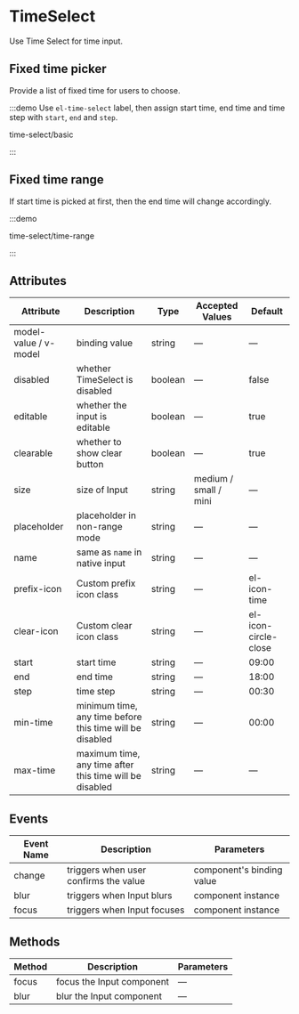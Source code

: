 # TimeSelect

Use Time Select for time input.

## Fixed time picker

Provide a list of fixed time for users to choose.

:::demo Use `el-time-select` label, then assign start time, end time and time step with `start`, `end` and `step`.

time-select/basic

:::

## Fixed time range

If start time is picked at first, then the end time will change accordingly.

:::demo

time-select/time-range

:::

## Attributes

| Attribute             | Description                                              | Type    | Accepted Values       | Default              |
| --------------------- | -------------------------------------------------------- | ------- | --------------------- | -------------------- |
| model-value / v-model | binding value                                            | string  | —                     | —                    |
| disabled              | whether TimeSelect is disabled                           | boolean | —                     | false                |
| editable              | whether the input is editable                            | boolean | —                     | true                 |
| clearable             | whether to show clear button                             | boolean | —                     | true                 |
| size                  | size of Input                                            | string  | medium / small / mini | —                    |
| placeholder           | placeholder in non-range mode                            | string  | —                     | —                    |
| name                  | same as `name` in native input                           | string  | —                     | —                    |
| prefix-icon           | Custom prefix icon class                                 | string  | —                     | el-icon-time         |
| clear-icon            | Custom clear icon class                                  | string  | —                     | el-icon-circle-close |
| start                 | start time                                               | string  | —                     | 09:00                |
| end                   | end time                                                 | string  | —                     | 18:00                |
| step                  | time step                                                | string  | —                     | 00:30                |
| min-time              | minimum time, any time before this time will be disabled | string  | —                     | 00:00                |
| max-time              | maximum time, any time after this time will be disabled  | string  | —                     | —                    |

## Events

| Event Name | Description                           | Parameters                |
| ---------- | ------------------------------------- | ------------------------- |
| change     | triggers when user confirms the value | component's binding value |
| blur       | triggers when Input blurs             | component instance        |
| focus      | triggers when Input focuses           | component instance        |

## Methods

| Method | Description               | Parameters |
| ------ | ------------------------- | ---------- |
| focus  | focus the Input component | —          |
| blur   | blur the Input component  | —          |
